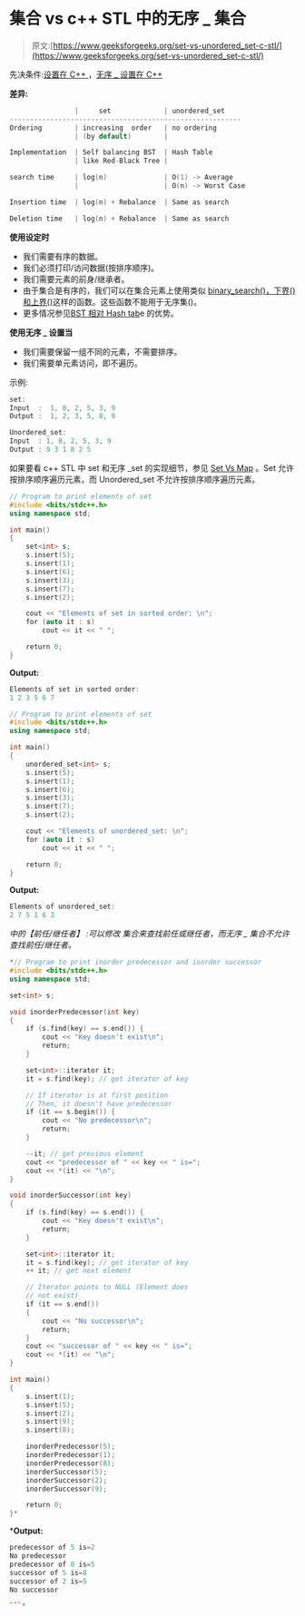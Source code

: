 # 集合 vs c++ STL 中的无序 _ 集合

> 原文:[https://www.geeksforgeeks.org/set-vs-unordered_set-c-stl/](https://www.geeksforgeeks.org/set-vs-unordered_set-c-stl/)

先决条件:[设置在 C++ ](https://www.geeksforgeeks.org/set-in-cpp-stl/) ，[无序 _ 设置在 C++ ](https://www.geeksforgeeks.org/unorderd_set-stl-uses/)

**差异:**

```cpp
                |     set             | unordered_set
---------------------------------------------------------
Ordering        | increasing  order   | no ordering
                | (by default)        |

Implementation  | Self balancing BST  | Hash Table
                | like Red-Black Tree |  

search time     | log(n)              | O(1) -> Average 
                |                     | O(n) -> Worst Case

Insertion time  | log(n) + Rebalance  | Same as search

Deletion time   | log(n) + Rebalance  | Same as search

```

**使用设定时**

*   我们需要有序的数据。
*   我们必须打印/访问数据(按排序顺序)。
*   我们需要元素的前身/继承者。
*   由于集合是有序的，我们可以在集合元素上使用类似 [binary_search()，下界()和上界()](https://www.geeksforgeeks.org/binary-search-functions-in-c-stl-binary_search-lower_bound-and-upper_bound/)这样的函数。这些函数不能用于无序集()。
*   更多情况参见[BST 相对 Hash tab](https://www.geeksforgeeks.org/advantages-of-bst-over-hash-table/)e 的优势。

**使用无序 _ 设置当**

*   我们需要保留一组不同的元素，不需要排序。
*   我们需要单元素访问，即不遍历。

示例:

```cpp
set:
Input  :  1, 8, 2, 5, 3, 9
Output :  1, 2, 3, 5, 8, 9

Unordered_set:
Input  : 1, 8, 2, 5, 3, 9
Output : 9 3 1 8 2 5 

```

如果要看 c++ STL 中 set 和无序 _set 的实现细节，参见 [Set Vs Map](https://www.geeksforgeeks.org/set-vs-map-c-stl/) 。Set 允许按排序顺序遍历元素，而 Unordered_set 不允许按排序顺序遍历元素。

```cpp
// Program to print elements of set
#include <bits/stdc++.h>
using namespace std;

int main()
{
    set<int> s;
    s.insert(5);
    s.insert(1);
    s.insert(6);
    s.insert(3);
    s.insert(7);
    s.insert(2);

    cout << "Elements of set in sorted order: \n";
    for (auto it : s)
        cout << it << " ";

    return 0;
}
```

**Output:**

```cpp
Elements of set in sorted order: 
1 2 3 5 6 7

```

```cpp
// Program to print elements of set
#include <bits/stdc++.h>
using namespace std;

int main()
{
    unordered_set<int> s;
    s.insert(5);
    s.insert(1);
    s.insert(6);
    s.insert(3);
    s.insert(7);
    s.insert(2);

    cout << "Elements of unordered_set: \n";
    for (auto it : s)
        cout << it << " ";

    return 0;
}
```

**Output:**

```cpp
Elements of unordered_set: 
2 7 5 1 6 3

```

*中的【前任/继任者】 :可以修改
集合来查找前任或继任者，而无序 _ 集合不允许查找前任/继任者。*

```cpp
*// Program to print inorder predecessor and inorder successor
#include <bits/stdc++.h>
using namespace std;

set<int> s;

void inorderPredecessor(int key)
{
    if (s.find(key) == s.end()) {
        cout << "Key doesn't exist\n";
        return;
    }

    set<int>::iterator it;
    it = s.find(key); // get iterator of key

    // If iterator is at first position
    // Then, it doesn't have predecessor
    if (it == s.begin()) {
        cout << "No predecessor\n";
        return;
    }

    --it; // get previous element
    cout << "predecessor of " << key << " is=";
    cout << *(it) << "\n";
}

void inorderSuccessor(int key)
{
    if (s.find(key) == s.end()) {
        cout << "Key doesn't exist\n";
        return;
    }

    set<int>::iterator it;
    it = s.find(key); // get iterator of key
    ++ it; // get next element

    // Iterator points to NULL (Element does
    // not exist)
    if (it == s.end())
    {
        cout << "No successor\n";
        return;
    }
    cout << "successor of " << key << " is=";
    cout << *(it) << "\n";
}

int main()
{
    s.insert(1);
    s.insert(5);
    s.insert(2);
    s.insert(9);
    s.insert(8);

    inorderPredecessor(5);
    inorderPredecessor(1);
    inorderPredecessor(8);
    inorderSuccessor(5);
    inorderSuccessor(2);
    inorderSuccessor(9);

    return 0;
}*
```

***Output:**

```cpp
predecessor of 5 is=2
No predecessor
predecessor of 8 is=5
successor of 5 is=8
successor of 2 is=5
No successor

```*